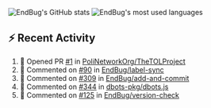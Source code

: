 ![EndBug's GitHub stats](https://github-readme-stats.vercel.app/api?username=endbug&show_icons=true&theme=dark)
![EndBug's most used languages](https://github-readme-stats.vercel.app/api/top-langs/?username=endbug&layout=compact&theme=dark)

## ⚡ Recent Activity

<!--START_SECTION:activity-->
1. 💪 Opened PR [#1](https://github.com//PoliNetworkOrg/TheTOLProject/pull/1) in [PoliNetworkOrg/TheTOLProject](https://github.com//PoliNetworkOrg/TheTOLProject)
2. 💬 Commented on [#90](https://github.com//EndBug/label-sync/issues/90) in [EndBug/label-sync](https://github.com//EndBug/label-sync)
3. 💬 Commented on [#309](https://github.com//EndBug/add-and-commit/issues/309) in [EndBug/add-and-commit](https://github.com//EndBug/add-and-commit)
4. 💬 Commented on [#344](https://github.com//dbots-pkg/dbots.js/issues/344) in [dbots-pkg/dbots.js](https://github.com//dbots-pkg/dbots.js)
5. 💬 Commented on [#125](https://github.com//EndBug/version-check/issues/125) in [EndBug/version-check](https://github.com//EndBug/version-check)
<!--END_SECTION:activity-->
